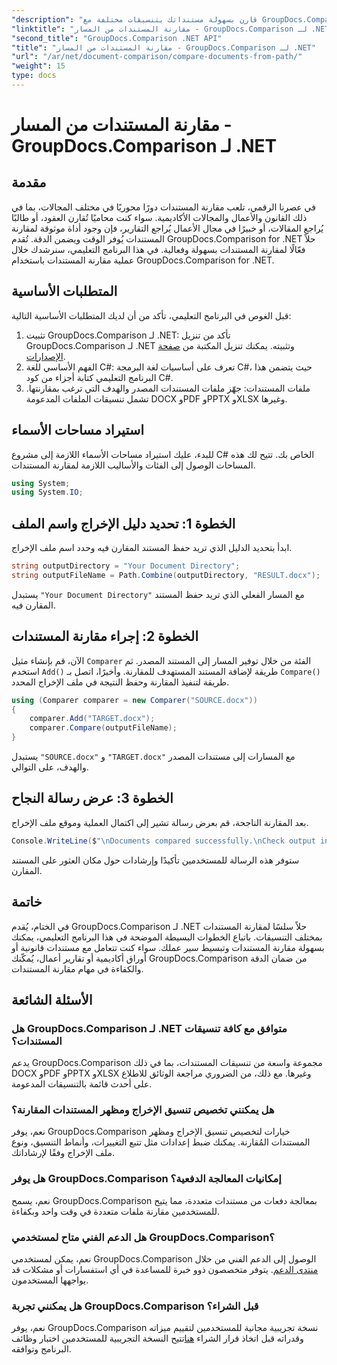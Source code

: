```yaml
---
"description": "قارن بسهولة مستنداتك بتنسيقات مختلفة مع GroupDocs.Comparison لـ .NET. وفر وقتك وتأكد من دقة أعمالك القانونية والأكاديمية والتجارية."
"linktitle": "مقارنة المستندات من المسار - GroupDocs.Comparison لـ .NET"
"second_title": "GroupDocs.Comparison .NET API"
"title": "مقارنة المستندات من المسار - GroupDocs.Comparison لـ .NET"
"url": "/ar/net/document-comparison/compare-documents-from-path/"
"weight": 15
type: docs
---
```

# مقارنة المستندات من المسار - GroupDocs.Comparison لـ .NET

## مقدمة
في عصرنا الرقمي، تلعب مقارنة المستندات دورًا محوريًا في مختلف المجالات، بما في ذلك القانون والأعمال والمجالات الأكاديمية. سواء كنت محاميًا تُقارن العقود، أو طالبًا يُراجع المقالات، أو خبيرًا في مجال الأعمال يُراجع التقارير، فإن وجود أداة موثوقة لمقارنة المستندات يُوفر الوقت ويضمن الدقة. تُقدم GroupDocs.Comparison for .NET حلاً فعّالًا لمقارنة المستندات بسهولة وفعالية. في هذا البرنامج التعليمي، سنرشدك خلال عملية مقارنة المستندات باستخدام GroupDocs.Comparison for .NET.
## المتطلبات الأساسية
قبل الغوص في البرنامج التعليمي، تأكد من أن لديك المتطلبات الأساسية التالية:
1. تثبيت GroupDocs.Comparison لـ .NET: تأكد من تنزيل GroupDocs.Comparison لـ .NET وتثبيته. يمكنك تنزيل المكتبة من [صفحة الإصدارات](https://releases.groupdocs.com/comparison/net/).
2. الفهم الأساسي للغة C#: تعرف على أساسيات لغة البرمجة C#، حيث يتضمن هذا البرنامج التعليمي كتابة أجزاء من كود C#.
3. ملفات المستندات: جهّز ملفات المستندات المصدر والهدف التي ترغب بمقارنتها. تشمل تنسيقات الملفات المدعومة DOCX وPDF وPPTX وXLSX وغيرها.

## استيراد مساحات الأسماء
للبدء، عليك استيراد مساحات الأسماء اللازمة إلى مشروع C# الخاص بك. تتيح لك هذه المساحات الوصول إلى الفئات والأساليب اللازمة لمقارنة المستندات.
```csharp
using System;
using System.IO;
```
## الخطوة 1: تحديد دليل الإخراج واسم الملف
ابدأ بتحديد الدليل الذي تريد حفظ المستند المقارن فيه وحدد اسم ملف الإخراج.
```csharp
string outputDirectory = "Your Document Directory";
string outputFileName = Path.Combine(outputDirectory, "RESULT.docx");
```
يستبدل `"Your Document Directory"` مع المسار الفعلي الذي تريد حفظ المستند المقارن فيه.
## الخطوة 2: إجراء مقارنة المستندات
الآن، قم بإنشاء مثيل `Comparer` الفئة من خلال توفير المسار إلى المستند المصدر. ثم استخدم `Add()` طريقة لإضافة المستند المستهدف للمقارنة. وأخيرًا، اتصل بـ `Compare()` طريقة لتنفيذ المقارنة وحفظ النتيجة في ملف الإخراج المحدد.
```csharp
using (Comparer comparer = new Comparer("SOURCE.docx"))
{
    comparer.Add("TARGET.docx");
    comparer.Compare(outputFileName);
}
```
يستبدل `"SOURCE.docx"` و `"TARGET.docx"` مع المسارات إلى مستندات المصدر والهدف، على التوالي.
## الخطوة 3: عرض رسالة النجاح
بعد المقارنة الناجحة، قم بعرض رسالة تشير إلى اكتمال العملية وموقع ملف الإخراج.
```csharp
Console.WriteLine($"\nDocuments compared successfully.\nCheck output in {outputDirectory}.");
```
ستوفر هذه الرسالة للمستخدمين تأكيدًا وإرشادات حول مكان العثور على المستند المقارن.

## خاتمة
في الختام، يُقدم GroupDocs.Comparison لـ .NET حلاً سلسًا لمقارنة المستندات بمختلف التنسيقات. باتباع الخطوات البسيطة الموضحة في هذا البرنامج التعليمي، يمكنك بسهولة مقارنة المستندات وتبسيط سير عملك. سواء كنت تتعامل مع مستندات قانونية أو أوراق أكاديمية أو تقارير أعمال، يُمكّنك GroupDocs.Comparison من ضمان الدقة والكفاءة في مهام مقارنة المستندات.
## الأسئلة الشائعة
### هل GroupDocs.Comparison لـ .NET متوافق مع كافة تنسيقات المستندات؟
يدعم GroupDocs.Comparison مجموعة واسعة من تنسيقات المستندات، بما في ذلك DOCX وPDF وPPTX وXLSX وغيرها. مع ذلك، من الضروري مراجعة الوثائق للاطلاع على أحدث قائمة بالتنسيقات المدعومة.
### هل يمكنني تخصيص تنسيق الإخراج ومظهر المستندات المقارنة؟
نعم، يوفر GroupDocs.Comparison خيارات لتخصيص تنسيق الإخراج ومظهر المستندات المُقارنة. يمكنك ضبط إعدادات مثل تتبع التغييرات، وأنماط التنسيق، ونوع ملف الإخراج وفقًا لإرشاداتك.
### هل يوفر GroupDocs.Comparison إمكانيات المعالجة الدفعية؟
نعم، يسمح GroupDocs.Comparison بمعالجة دفعات من مستندات متعددة، مما يتيح للمستخدمين مقارنة ملفات متعددة في وقت واحد وبكفاءة.
### هل الدعم الفني متاح لمستخدمي GroupDocs.Comparison؟
نعم، يمكن لمستخدمي GroupDocs.Comparison الوصول إلى الدعم الفني من خلال [منتدى الدعم](https://forum.groupdocs.com/c/comparison/12). يتوفر متخصصون ذوو خبرة للمساعدة في أي استفسارات أو مشكلات قد يواجهها المستخدمون.
### هل يمكنني تجربة GroupDocs.Comparison قبل الشراء؟
نعم، يوفر GroupDocs.Comparison نسخة تجريبية مجانية للمستخدمين لتقييم ميزاته وقدراته قبل اتخاذ قرار الشراء [هنا](https://releases.groupdocs.com/)تتيح النسخة التجريبية للمستخدمين اختبار وظائف البرنامج وتوافقه.